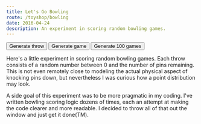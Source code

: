 ```yaml
---
title: Let's Go Bowling
route: /toyshop/bowling
date: 2016-04-24
description: An experiment in scoring random bowling games.
---
```


<link rel="stylesheet" type="text/css" href="/css/bowling.css">

<div id="demo">
    <div id="graph"></div>
    <div id="stats"></div>
    <div id="scoreboard"></div>
    <div id="controls">
        <button id="throw">Generate throw</button>
        <button id="game">Generate game</button>
        <button id="many-games">Generate 100 games</button>
    </div>
    <script src="/js/bowling.js"></script>
</div>

Here's a little experiment in scoring random bowling games. Each throw
consists of a random number between 0 and the number of pins remaining. This
is not even remotely close to modeling the actual physical aspect of knocking
pins down, but nevertheless I was curious how a point distribution may look.

A side goal of this experiment was to be more pragmatic in my coding. I've
written bowling scoring logic dozens of times, each an attempt at making the
code clearer and more readable. I decided to throw all of that out the window
and just get it done(TM).
